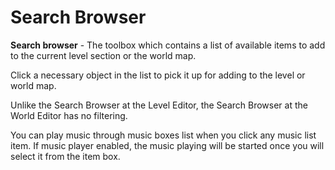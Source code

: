 # Search Browser

**Search browser** - The toolbox which contains a list of available items to add to the
current level section or the world map. 

Click a necessary object in the list to pick it
up for adding to the level or world map.

Unlike the Search Browser at the Level Editor, the Search Browser at the World Editor 
has no filtering. 

<Note type="tip">
You can play music through music boxes list when you click any music list item.
If music player enabled, the music playing will be started once you will select it from the item box.
</Note>

<ImageZoom 
  alt="WorldEdit_Item_toolbox1"
  url="screenshots/WorldEditing/WorldEdit_Item_toolbox1.png" 
  :border="true" 
/>
<ImageZoom 
  alt="WorldEdit_Item_toolbox"
  url="screenshots/WorldEditing/WorldEdit_Item_toolbox.png" 
  :border="true" 
/>
<ImageZoom 
  alt="WorldEdit_Item_toolbox2"
  url="screenshots/WorldEditing/WorldEdit_Item_toolbox2.png" 
  :border="true" 
/>

